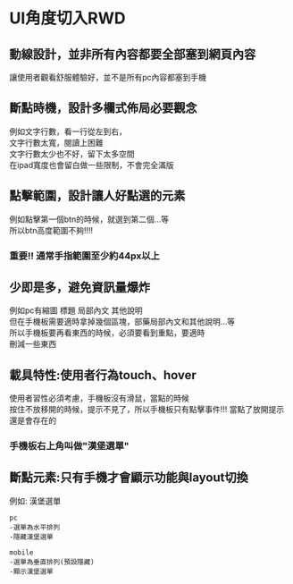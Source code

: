 # UI角度切入RWD
## 動線設計，並非所有內容都要全部塞到網頁內容<br/>
讓使用者觀看舒服體驗好，並不是所有pc內容都塞到手機<br/>

## 斷點時機，設計多欄式佈局必要觀念
例如文字行數，看一行從左到右，<br/>
文字行數太寬，閱讀上困難<br/>
文字行數太少也不好，留下太多空間<br/>
在ipad寬度也會留白做一些限制，不會完全滿版<br/>

## 點擊範圍，設計讓人好點選的元素
例如點擊第一個btn的時候，就選到第二個...等<br/>
所以btn高度範圍不夠!!!!<br/>
### 重要!! 通常手指範圍至少約44px以上<br/>

## 少即是多，避免資訊量爆炸
例如pc有縮圖 標題 局部內文 其他說明<br/>
但在手機板需要適時拿掉幾個區塊，部藥局部內文和其他說明...等<br/>
所以手機板要再看東西的時候，必須要看到重點，要適時<br/>
刪減一些東西<br/>

## 載具特性:使用者行為touch、hover
使用者習性必須考慮，手機板沒有滑鼠，當點的時候<br/>
按住不放移開的時候，提示不見了，所以手機板只有點擊事件!!!
當點了放開提示還是會存在的<br/>

### 手機板右上角叫做"漢堡選單"

## 斷點元素:只有手機才會顯示功能與layout切換
例如: 漢堡選單
```
pc
-選單為水平排列
-隱藏漢堡選單

mobile
-選單為垂直排列(預設隱藏)
-顯示漢堡選單
```
